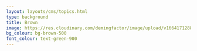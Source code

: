 ```yaml
---
layout: layouts/cms/topics.html
type: background
title: Brown
image: https://res.cloudinary.com/demingfactor/image/upload/v1664171288/storytelling/banners/sasa-brown-banner.svg
bg_colour: bg-brown-500
font_colour: text-green-900
---
```

